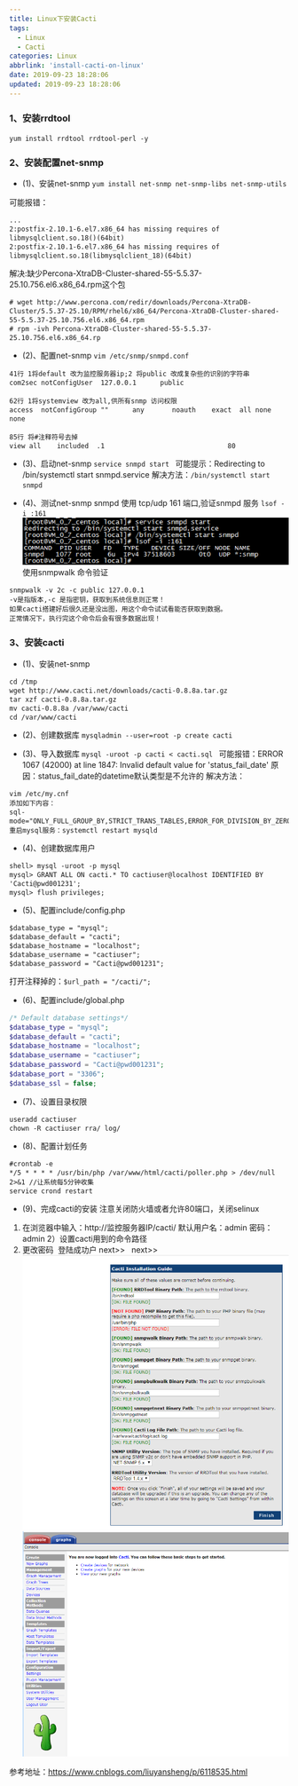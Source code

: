 ```yaml
---
title: Linux下安装Cacti
tags:
  - Linux
  - Cacti
categories: Linux
abbrlink: 'install-cacti-on-linux'
date: 2019-09-23 18:28:06
updated: 2019-09-23 18:28:06
---
```


### 1、安装rrdtool
`yum install rrdtool rrdtool-perl -y `

### 2、安装配置net-snmp
- (1)、安装net-snmp
`yum install net-snmp net-snmp-libs net-snmp-utils`

可能报错：

```
...
2:postfix-2.10.1-6.el7.x86_64 has missing requires of libmysqlclient.so.18()(64bit)
2:postfix-2.10.1-6.el7.x86_64 has missing requires of libmysqlclient.so.18(libmysqlclient_18)(64bit)
```

解决:缺少Percona-XtraDB-Cluster-shared-55-5.5.37-25.10.756.el6.x86_64.rpm这个包

```shell
# wget http://www.percona.com/redir/downloads/Percona-XtraDB-Cluster/5.5.37-25.10/RPM/rhel6/x86_64/Percona-XtraDB-Cluster-shared-55-5.5.37-25.10.756.el6.x86_64.rpm
# rpm -ivh Percona-XtraDB-Cluster-shared-55-5.5.37-25.10.756.el6.x86_64.rp
```

- (2)、配置net-snmp
`vim /etc/snmp/snmpd.conf `

```
41行 1将default 改为监控服务器ip;2 将public 改成复杂些的识别的字符串  
com2sec notConfigUser  127.0.0.1      public  
  
62行 1将systemview 改为all,供所有snmp 访问权限  
access  notConfigGroup ""      any       noauth    exact  all none none  
  
85行 将#注释符号去掉  
view all    included  .1                               80  
```

- (3)、启动net-snmp
`service snmpd start `
可能提示：Redirecting to /bin/systemctl start snmpd.service
解决方法：`/bin/systemctl start snmpd`

- (4)、测试net-snmp
snmpd 使用 tcp/udp 161 端口,验证snmpd 服务
`lsof -i :161`
![](/images/install_cacti_on_linux_1.png)
使用snmpwalk 命令验证
```
snmpwalk -v 2c -c public 127.0.0.1 
-v是指版本,-c 是指密钥，获取到系统信息则正常！
如果cacti搭建好后很久还是没出图，用这个命令试试看能否获取到数据。
正常情况下，执行完这个命令后会有很多数据出现！
```

### 3、安装cacti

- (1)、安装net-snmp
```shell
cd /tmp 
wget http://www.cacti.net/downloads/cacti-0.8.8a.tar.gz 
tar xzf cacti-0.8.8a.tar.gz 
mv cacti-0.8.8a /var/www/cacti 
cd /var/www/cacti
```
- (2)、创建数据库
`mysqladmin --user=root -p create cacti `

- (3)、导入数据库
`mysql -uroot -p cacti < cacti.sql `
可能报错：ERROR 1067 (42000) at line 1847: Invalid default value for 'status_fail_date'
原因：status_fail_date的datetime默认类型是不允许的
解决方法：
```
vim /etc/my.cnf
添加如下内容：
sql-mode="ONLY_FULL_GROUP_BY,STRICT_TRANS_TABLES,ERROR_FOR_DIVISION_BY_ZERO,NO_AUTO_CREATE_USER,NO_ENGINE_SUBSTITUTION"
重启mysql服务：systemctl restart mysqld
```

- (4)、创建数据库用户
```
shell> mysql -uroot -p mysql 
mysql> GRANT ALL ON cacti.* TO cactiuser@localhost IDENTIFIED BY 'Cacti@pwd001231'; 
mysql> flush privileges; 
```

- (5)、配置include/config.php
```
$database_type = "mysql"; 
$database_default = "cacti"; 
$database_hostname = "localhost"; 
$database_username = "cactiuser"; 
$database_password = "Cacti@pwd001231"; 
```

打开注释掉的：`$url_path = "/cacti/"; `


- (6)、配置include/global.php
``` php
/* Default database settings*/ 
$database_type = "mysql"; 
$database_default = "cacti"; 
$database_hostname = "localhost"; 
$database_username = "cactiuser"; 
$database_password = "Cacti@pwd001231"; 
$database_port = "3306"; 
$database_ssl = false; 
```

- (7)、设置目录权限
```
useradd cactiuser 
chown -R cactiuser rra/ log/ 
```

- (8)、配置计划任务
```
#crontab -e 
*/5 * * * * /usr/bin/php /var/www/html/cacti/poller.php > /dev/null 2>&1 //让系统每5分钟收集
service crond restart 
```

- (9)、完成cacti的安装
注意关闭防火墙或者允许80端口，关闭selinux
1) 在浏览器中输入：http://监控服务器IP/cacti/
默认用户名：admin 密码：admin
2）设置cacti用到的命令路径
3) 更改密码 
登陆成功户 next>>   next>> 
![](/images/install_cacti_on_linux_2.png)
![](/images/install_cacti_on_linux_3.png)

参考地址：https://www.cnblogs.com/liuyansheng/p/6118535.html
